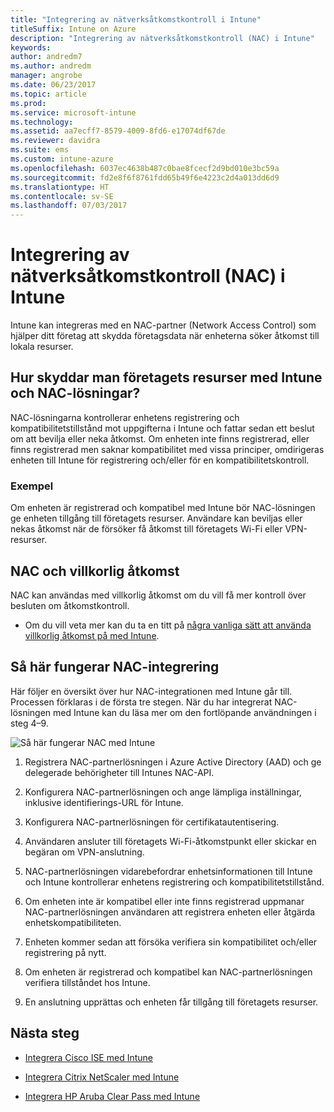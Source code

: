 ```yaml
---
title: "Integrering av nätverksåtkomstkontroll i Intune"
titleSuffix: Intune on Azure
description: "Integrering av nätverksåtkomstkontroll (NAC) i Intune"
keywords: 
author: andredm7
ms.author: andredm
manager: angrobe
ms.date: 06/23/2017
ms.topic: article
ms.prod: 
ms.service: microsoft-intune
ms.technology: 
ms.assetid: aa7ecff7-8579-4009-8fd6-e17074df67de
ms.reviewer: davidra
ms.suite: ems
ms.custom: intune-azure
ms.openlocfilehash: 6037ec4638b487c0bae8fcecf2d9bd010e3bc59a
ms.sourcegitcommit: fd2e8f6f8761fdd65b49f6e4223c2d4a013dd6d9
ms.translationtype: HT
ms.contentlocale: sv-SE
ms.lasthandoff: 07/03/2017
---
```

# <a name="network-access-control-nac-integration-with-intune"></a>Integrering av nätverksåtkomstkontroll (NAC) i Intune

Intune kan integreras med en NAC-partner (Network Access Control) som hjälper ditt företag att skydda företagsdata när enheterna söker åtkomst till lokala resurser.

## <a name="how-do-intune-and-nac-solutions-help-protect-your-organization-resources"></a>Hur skyddar man företagets resurser med Intune och NAC-lösningar?

NAC-lösningarna kontrollerar enhetens registrering och kompatibilitetstillstånd mot uppgifterna i Intune och fattar sedan ett beslut om att bevilja eller neka åtkomst. Om enheten inte finns registrerad, eller finns registrerad men saknar kompatibilitet med vissa principer, omdirigeras enheten till Intune för registrering och/eller för en kompatibilitetskontroll.

### <a name="example"></a>Exempel

Om enheten är registrerad och kompatibel med Intune bör NAC-lösningen ge enheten tillgång till företagets resurser. Användare kan beviljas eller nekas åtkomst när de försöker få åtkomst till företagets Wi-Fi eller VPN-resurser.

## <a name="nac-and-conditional-access"></a>NAC och villkorlig åtkomst

NAC kan användas med villkorlig åtkomst om du vill få mer kontroll över besluten om åtkomstkontroll.

- Om du vill veta mer kan du ta en titt på [några vanliga sätt att använda villkorlig åtkomst på med Intune](conditional-access-intune-common-ways-use.md).

## <a name="how-the-nac-integration-works"></a>Så här fungerar NAC-integrering

Här följer en översikt över hur NAC-integrationen med Intune går till. Processen förklaras i de första tre stegen. När du har integrerat NAC-lösningen med Intune kan du läsa mer om den fortlöpande användningen i steg 4–9.

![Så här fungerar NAC med Intune](./media/ca-intune-common-ways-2.png)

1.  Registrera NAC-partnerlösningen i Azure Active Directory (AAD) och ge delegerade behörigheter till Intunes NAC-API.

2.  Konfigurera NAC-partnerlösningen och ange lämpliga inställningar, inklusive identifierings-URL för Intune.

3.  Konfigurera NAC-partnerlösningen för certifikatautentisering.

4.  Användaren ansluter till företagets Wi-Fi-åtkomstpunkt eller skickar en begäran om VPN-anslutning.

5.  NAC-partnerlösningen vidarebefordrar enhetsinformationen till Intune och Intune kontrollerar enhetens registrering och kompatibilitetstillstånd.

6.  Om enheten inte är kompatibel eller inte finns registrerad uppmanar NAC-partnerlösningen användaren att registrera enheten eller åtgärda enhetskompatibiliteten.

7.  Enheten kommer sedan att försöka verifiera sin kompatibilitet och/eller registrering på nytt.

8.  Om enheten är registrerad och kompatibel kan NAC-partnerlösningen verifiera tillståndet hos Intune.

9.  En anslutning upprättas och enheten får tillgång till företagets resurser.

## <a name="next-steps"></a>Nästa steg

-   [Integrera Cisco ISE med Intune](http://www.cisco.com/c/en/us/td/docs/security/ise/2-1/admin_guide/b_ise_admin_guide_21/b_ise_admin_guide_20_chapter_01000.html)

-   [Integrera Citrix NetScaler med Intune](https://docs.citrix.com/netscaler-gateway/11-1/microsoft-intune-integration/configuring-network-access-control-device-check-for-netscaler-gateway-virtual-server-for-single-factor-authentication-deployment.html)

-   [Integrera HP Aruba Clear Pass med Intune](https://support.arubanetworks.com/Documentation/tabid/77/DMXModule/512/Command/Core_Download/Default.aspx?EntryId=23757)
